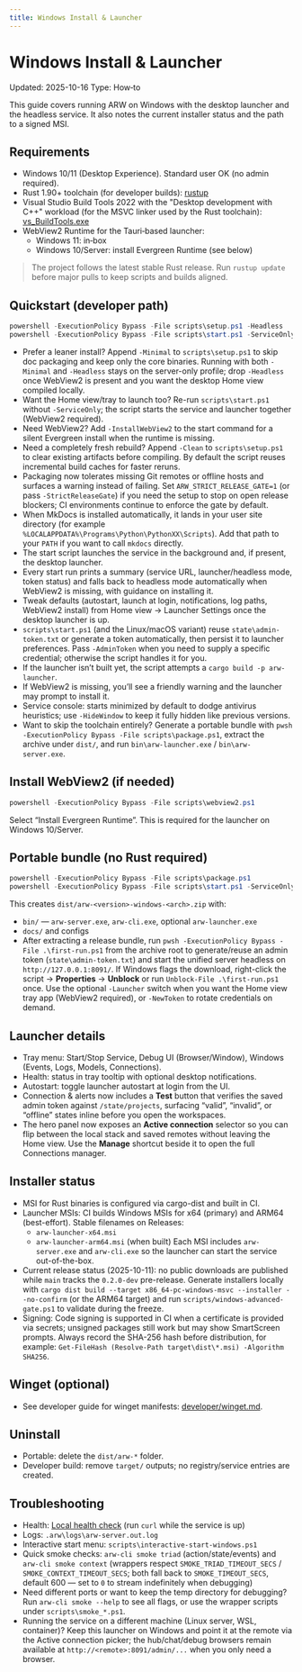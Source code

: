 ```yaml
---
title: Windows Install & Launcher
---
```


# Windows Install & Launcher
Updated: 2025-10-16
Type: How‑to

This guide covers running ARW on Windows with the desktop launcher and the headless service. It also notes the current installer status and the path to a signed MSI.

## Requirements

- Windows 10/11 (Desktop Experience). Standard user OK (no admin required).
- Rust 1.90+ toolchain (for developer builds): [rustup](https://rustup.rs)
- Visual Studio Build Tools 2022 with the "Desktop development with C++" workload (for the MSVC linker used by the Rust toolchain): [vs_BuildTools.exe](https://aka.ms/vs/17/release/vs_BuildTools.exe)
- WebView2 Runtime for the Tauri‑based launcher:
  - Windows 11: in‑box
  - Windows 10/Server: install Evergreen Runtime (see below)

> The project follows the latest stable Rust release. Run `rustup update` before major pulls to keep scripts and builds aligned.

## Quickstart (developer path)

```powershell
powershell -ExecutionPolicy Bypass -File scripts\setup.ps1 -Headless
powershell -ExecutionPolicy Bypass -File scripts\start.ps1 -ServiceOnly -WaitHealth
```

- Prefer a leaner install? Append `-Minimal` to `scripts\setup.ps1` to skip doc packaging and keep only the core binaries. Running with both `-Minimal` and `-Headless` stays on the server-only profile; drop `-Headless` once WebView2 is present and you want the desktop Home view compiled locally.
- Want the Home view/tray to launch too? Re-run `scripts\start.ps1` without `-ServiceOnly`; the script starts the service and launcher together (WebView2 required).
- Need WebView2? Add `-InstallWebView2` to the start command for a silent Evergreen install when the runtime is missing.
- Need a completely fresh rebuild? Append `-Clean` to `scripts\setup.ps1` to clear existing artifacts before compiling. By default the script reuses incremental build caches for faster reruns.
- Packaging now tolerates missing Git remotes or offline hosts and surfaces a warning instead of failing. Set `ARW_STRICT_RELEASE_GATE=1` (or pass `-StrictReleaseGate`) if you need the setup to stop on open release blockers; CI environments continue to enforce the gate by default.
- When MkDocs is installed automatically, it lands in your user site directory (for example `%LOCALAPPDATA%\Programs\Python\PythonXX\Scripts`). Add that path to your `PATH` if you want to call `mkdocs` directly.
- The start script launches the service in the background and, if present, the desktop launcher.
- Every start run prints a summary (service URL, launcher/headless mode, token status) and falls back to headless mode automatically when WebView2 is missing, with guidance on installing it.
- Tweak defaults (autostart, launch at login, notifications, log paths, WebView2 install) from Home view → Launcher Settings once the desktop launcher is up.
- `scripts\start.ps1` (and the Linux/macOS variant) reuse `state\admin-token.txt` or generate a token automatically, then persist it to launcher preferences. Pass `-AdminToken` when you need to supply a specific credential; otherwise the script handles it for you.
- If the launcher isn’t built yet, the script attempts a `cargo build -p arw-launcher`.
- If WebView2 is missing, you’ll see a friendly warning and the launcher may prompt to install it.
- Service console: starts minimized by default to dodge antivirus heuristics; use `-HideWindow` to keep it fully hidden like previous versions.
- Want to skip the toolchain entirely? Generate a portable bundle with `pwsh -ExecutionPolicy Bypass -File scripts\package.ps1`, extract the archive under `dist/`, and run `bin\arw-launcher.exe` / `bin\arw-server.exe`.

## Install WebView2 (if needed)

```powershell
powershell -ExecutionPolicy Bypass -File scripts\webview2.ps1
```
Select “Install Evergreen Runtime”. This is required for the launcher on Windows 10/Server.

## Portable bundle (no Rust required)

```powershell
powershell -ExecutionPolicy Bypass -File scripts\package.ps1
powershell -ExecutionPolicy Bypass -File scripts\start.ps1 -ServiceOnly -UseDist -WaitHealth
```
This creates `dist/arw-<version>-windows-<arch>.zip` with:
- `bin/` — `arw-server.exe`, `arw-cli.exe`, optional `arw-launcher.exe`
- `docs/` and configs
- After extracting a release bundle, run `pwsh -ExecutionPolicy Bypass -File .\first-run.ps1` from the archive root to generate/reuse an admin token (`state\admin-token.txt`) and start the unified server headless on `http://127.0.0.1:8091/`. If Windows flags the download, right-click the script -> **Properties** -> **Unblock** or run `Unblock-File .\first-run.ps1` once. Use the optional `-Launcher` switch when you want the Home view tray app (WebView2 required), or `-NewToken` to rotate credentials on demand.

## Launcher details

- Tray menu: Start/Stop Service, Debug UI (Browser/Window), Windows (Events, Logs, Models, Connections).
- Health: status in tray tooltip with optional desktop notifications.
- Autostart: toggle launcher autostart at login from the UI.
- Connection & alerts now includes a **Test** button that verifies the saved admin token against `/state/projects`, surfacing “valid”, “invalid”, or “offline” states inline before you open the workspaces.
- The hero panel now exposes an **Active connection** selector so you can flip between the local stack and saved remotes without leaving the Home view. Use the **Manage** shortcut beside it to open the full Connections manager.

## Installer status

- MSI for Rust binaries is configured via cargo-dist and built in CI.
- Launcher MSIs: CI builds Windows MSIs for x64 (primary) and ARM64 (best-effort). Stable filenames on Releases:
  - `arw-launcher-x64.msi`
  - `arw-launcher-arm64.msi` (when built)
  Each MSI includes `arw-server.exe` and `arw-cli.exe` so the launcher can start the service out-of-the-box.
- Current release status (2025-10-11): no public downloads are published while `main` tracks the `0.2.0-dev` pre-release. Generate installers locally with `cargo dist build --target x86_64-pc-windows-msvc --installer --no-confirm` (or the ARM64 target) and run `scripts/windows-advanced-gate.ps1` to validate during the freeze.
- Signing: Code signing is supported in CI when a certificate is provided via secrets; unsigned packages still work but may show SmartScreen prompts. Always record the SHA-256 hash before distribution, for example: `Get-FileHash (Resolve-Path target\dist\*.msi) -Algorithm SHA256`.

## Winget (optional)

- See developer guide for winget manifests: [developer/winget.md](../developer/winget.md).

## Uninstall

- Portable: delete the `dist/arw-*` folder.
- Developer build: remove `target/` outputs; no registry/service entries are created.

## Troubleshooting

- Health: [Local health check](http://127.0.0.1:8091/healthz) (run `curl` while the service is up)
- Logs: `.arw\logs\arw-server.out.log`
- Interactive start menu: `scripts\interactive-start-windows.ps1`
- Quick smoke checks: `arw-cli smoke triad` (action/state/events) and `arw-cli smoke context` (wrappers respect `SMOKE_TRIAD_TIMEOUT_SECS` / `SMOKE_CONTEXT_TIMEOUT_SECS`; both fall back to `SMOKE_TIMEOUT_SECS`, default 600 — set to `0` to stream indefinitely when debugging)
- Need different ports or want to keep the temp directory for debugging? Run `arw-cli smoke --help` to see all flags, or use the wrapper scripts under `scripts\smoke_*.ps1`.
- Running the service on a different machine (Linux server, WSL, container)? Keep this launcher on Windows and point it at the remote via the Active connection picker; the hub/chat/debug browsers remain available at `http://<remote>:8091/admin/...` when you only need a browser.
